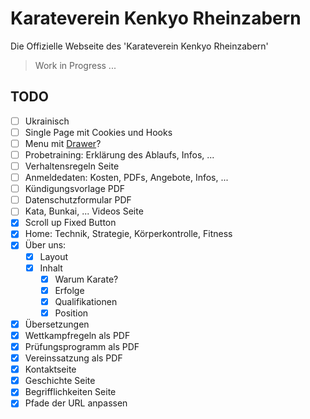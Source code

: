 # Karateverein Kenkyo Rheinzabern

Die Offizielle Webseite des 'Karateverein Kenkyo Rheinzabern'

> Work in Progress ...

## TODO

- [ ] Ukrainisch
- [ ] Single Page mit Cookies und Hooks
- [ ] Menu mit [Drawer](https://mantine.dev/core/drawer/)?
- [ ] Probetraining: Erklärung des Ablaufs, Infos, ...
- [ ] Verhaltensregeln Seite
- [ ] Anmeldedaten: Kosten, PDFs, Angebote, Infos, ...
- [ ] Kündigungsvorlage PDF
- [ ] Datenschutzformular PDF
- [ ] Kata, Bunkai, ... Videos Seite
- [x] Scroll up Fixed Button 
- [x] Home: Technik, Strategie, Körperkontrolle, Fitness
- [x] Über uns:
  - [x] Layout
  - [x] Inhalt
    - [x] Warum Karate?
    - [x] Erfolge
    - [x] Qualifikationen
    - [x] Position
- [x] Übersetzungen
- [x] Wettkampfregeln als PDF
- [x] Prüfungsprogramm als PDF
- [x] Vereinssatzung als PDF
- [x] Kontaktseite
- [x] Geschichte Seite
- [x] Begrifflichkeiten Seite
- [x] Pfade der URL anpassen 
